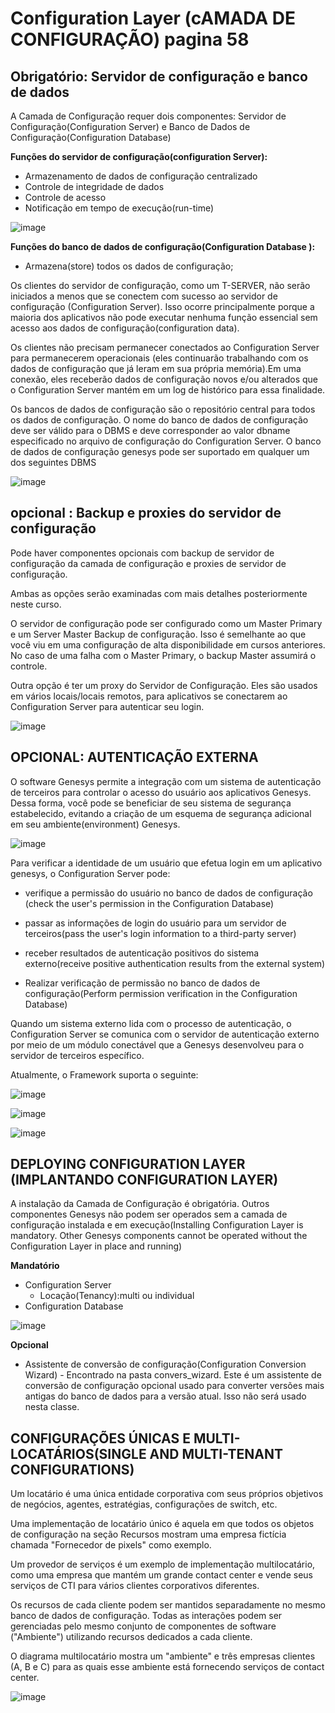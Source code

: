 # Configuration Layer (cAMADA DE CONFIGURAÇÃO) pagina 58


## Obrigatório: Servidor de configuração e banco de dados

A Camada de Configuração requer dois componentes: Servidor de Configuração(Configuration Server) e Banco de Dados de Configuração(Configuration Database)


**Funções do servidor de configuração(configuration Server):**

- Armazenamento de dados de configuração centralizado
- Controle de integridade de dados
- Controle de acesso
- Notificação em tempo de execução(run-time)

![image](https://user-images.githubusercontent.com/52088444/152161287-4fbe9960-2b11-476d-8eeb-fd45697e7a1a.png)

**Funções do banco de dados de configuração(Configuration Database ):**

- Armazena(store) todos os dados de configuração;

Os clientes do servidor de configuração, como um T-SERVER, não serão iniciados a menos que se conectem com sucesso ao servidor de configuração (Configuration Server). Isso ocorre principalmente porque a maioria dos aplicativos não pode executar nenhuma função essencial sem acesso aos dados de configuração(configuration data).

Os clientes não precisam permanecer conectados ao Configuration Server para permanecerem operacionais (eles continuarão trabalhando com os dados de configuração que já leram em sua própria memória).Em uma conexão, eles receberão dados de configuração novos e/ou alterados que o Configuration Server mantém em um log de histórico para essa finalidade.

Os bancos de dados de configuração são o repositório central para todos os dados de configuração. O nome do banco de dados de configuração deve ser válido para o DBMS e deve corresponder ao valor dbname especificado no arquivo de configuração do Configuration Server. O banco de dados de configuração genesys pode ser suportado em qualquer um dos seguintes DBMS

![image](https://user-images.githubusercontent.com/52088444/152163337-fcf81974-dbfd-4551-8844-8585bfc29e9b.png)

## opcional : Backup e proxies do servidor de configuração

Pode haver componentes opcionais com backup de servidor de configuração da camada de configuração e proxies de servidor de configuração.

Ambas as opções serão examinadas com mais detalhes posteriormente neste curso.

O servidor de configuração pode ser configurado como um Master Primary e um Server Master Backup de configuração. Isso é semelhante ao que você viu em uma configuração de alta disponibilidade em cursos anteriores. No caso de uma falha com o Master Primary, o backup Master assumirá o controle.

Outra opção é ter um proxy do Servidor de Configuração. Eles são usados ​​em vários locais/locais remotos, para aplicativos se conectarem ao Configuration Server para autenticar seu login.

![image](https://user-images.githubusercontent.com/52088444/152164715-fbf35509-18b5-49e3-a256-f6f73cb84fc4.png)

## OPCIONAL: AUTENTICAÇÃO EXTERNA

O software Genesys permite a integração com um sistema de autenticação de terceiros para controlar o acesso do usuário aos aplicativos Genesys. Dessa forma, você pode se beneficiar de seu sistema de segurança estabelecido, evitando a criação de um esquema de segurança adicional em seu ambiente(environment) Genesys.

![image](https://user-images.githubusercontent.com/52088444/152165672-9975058e-1f2b-45b0-8618-e8428eff48d9.png)


Para verificar a identidade de um usuário que efetua login em um aplicativo genesys, o Configuration Server pode:
- verifique a permissão do usuário no banco de dados de configuração (check the user's permission in the Configuration Database)

- passar as informações de login do usuário para um servidor de terceiros(pass the user's login information to a third-party server)

- receber resultados de autenticação positivos do sistema externo(receive positive authentication results from the external system)

- Realizar verificação de permissão no banco de dados de configuração(Perform permission verification in the Configuration Database)

Quando um sistema externo lida com o processo de autenticação, o Configuration Server se comunica com o servidor de autenticação externo por meio de um módulo conectável que a Genesys desenvolveu para o servidor de terceiros específico.

Atualmente, o Framework suporta o seguinte:

![image](https://user-images.githubusercontent.com/52088444/152167306-e35db608-7130-44e8-953a-24faa87e88d3.png)

![image](https://user-images.githubusercontent.com/52088444/152167465-fd1747b7-437b-44a0-86bd-f79e651d53e8.png)

![image](https://user-images.githubusercontent.com/52088444/152167560-baa3b5e5-dc55-47a6-b0c7-66dc6d4e55d8.png)

## DEPLOYING CONFIGURATION LAYER (IMPLANTANDO CONFIGURATION LAYER)


A instalação da Camada de Configuração é obrigatória. Outros componentes Genesys não podem ser operados sem a camada de configuração instalada e em execução(Installing Configuration Layer is mandatory. Other Genesys components cannot be operated without the Configuration Layer in place and running)

**Mandatório**
- Configuration Server
    - Locação(Tenancy):multi ou individual
- Configuration Database

![image](https://user-images.githubusercontent.com/52088444/152170567-c85f585d-4d12-4f2a-8dfc-a851249d3a48.png)

**Opcional**

- Assistente de conversão de configuração(Configuration Conversion Wizard) - Encontrado na pasta convers_wizard. Este é um assistente de conversão de configuração opcional usado para converter versões mais antigas do banco de dados para a versão atual. Isso não será usado nesta classe.

## CONFIGURAÇÕES ÚNICAS E MULTI-LOCATÁRIOS(SINGLE AND MULTI-TENANT CONFIGURATIONS)

Um locatário é uma única entidade corporativa com seus próprios objetivos de negócios, agentes, estratégias, configurações de switch, etc.

Uma implementação de locatário único é aquela em que todos os objetos de configuração na seção Recursos mostram uma empresa fictícia chamada "Fornecedor de pixels" como exemplo.

Um provedor de serviços é um exemplo de implementação multilocatário, como uma empresa que mantém um grande contact center e vende seus serviços de CTI para vários clientes corporativos diferentes.


Os recursos de cada cliente podem ser mantidos separadamente no mesmo banco de dados de configuração. Todas as interações podem ser gerenciadas pelo mesmo conjunto de componentes de software ("Ambiente") utilizando recursos dedicados a cada cliente.


O diagrama multilocatário mostra um "ambiente" e três empresas clientes (A, B e C) para as quais esse ambiente está fornecendo serviços de contact center.


![image](https://user-images.githubusercontent.com/52088444/152174478-fcfc682e-dc99-4f1f-8cca-236655a05888.png)
